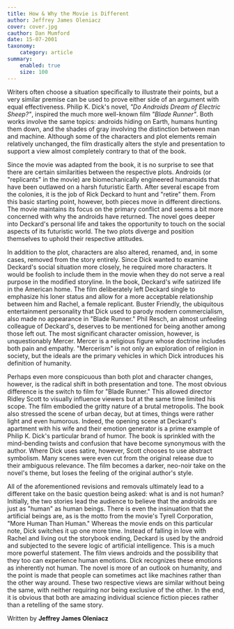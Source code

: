 ```yaml
---
title: How & Why the Movie is Different
author: Jeffrey James Oleniacz
cover: cover.jpg
cauthor: Dan Mumford
date: 15-07-2001
taxonomy:
	category: article
summary:
	enabled: true
	size: 100
---
```


Writers often choose a situation specifically to illustrate their points, but a very similar premise can be used to prove either side of an argument with equal effectiveness. Philip K. Dick's novel, *"Do Androids Dream of Electric Sheep?"*, inspired the much more well-known film *"Blade Runner"*. Both works involve the same topics: androids hiding on Earth, humans hunting them down, and the shades of gray involving the distinction between man and machine. Although some of the characters and plot elements remain relatively unchanged, the film drastically alters the style and presentation to support a view almost completely contrary to that of the book.

Since the movie was adapted from the book, it is no surprise to see that there are certain similarities between the respective plots. Androids (or "replicants" in the movie) are biomechanically engineered humanoids that have been outlawed on a harsh futuristic Earth. After several escape from the colonies, it is the job of Rick Deckard to hunt and "retire" them. From this basic starting point, however, both pieces move in different directions. The movie maintains its focus on the primary conflict and seems a bit more concerned with why the androids have returned. The novel goes deeper into Deckard's personal life and takes the opportunity to touch on the social aspects of its futuristic world. The two plots diverge and position themselves to uphold their respective attitudes.

In addition to the plot, characters are also altered, renamed, and, in some cases, removed from the story entirely. Since Dick wanted to examine Deckard's social situation more closely, he required more characters. It would be foolish to include them in the movie when they do not serve a real purpose in the modified storyline. In the book, Deckard's wife satirized life in the American home. The film deliberately left Deckard single to emphasize his loner status and allow for a more acceptable relationship between him and Rachel, a female replicant. Buster Friendly, the ubiquitous entertainment personality that Dick used to parody modern commercialism, also made no appearance in "Blade Runner." Phil Resch, an almost unfeeling colleague of Deckard's, deserves to be mentioned for being another among those left out. The most significant character omission, however, is unquestionably Mercer. Mercer is a religious figure whose doctrine includes both pain and empathy. "Mercerism" is not only an exploration of religion in society, but the ideals are the primary vehicles in which Dick introduces his definition of humanity.

Perhaps even more conspicuous than both plot and character changes, however, is the radical shift in both presentation and tone. The most obvious difference is the switch to film for "Blade Runner." This allowed director Ridley Scott to visually influence viewers but at the same time limited his scope. The film embodied the gritty nature of a brutal metropolis. The book also stressed the scene of urban decay, but at times, things were rather light and even humorous. Indeed, the opening scene at Deckard's apartment with his wife and their emotion generator is a prime example of Philip K. Dick's particular brand of humor. The book is sprinkled with the mind-bending twists and confusion that have become synonymous with the author. Where Dick uses satire, however, Scott chooses to use abstract symbolism. Many scenes were even cut from the original release due to their ambiguous relevance. The film becomes a darker, neo-noir take on the novel's theme, but loses the feeling of the original author's style.

All of the aforementioned revisions and removals ultimately lead to a different take on the basic question being asked: what is and is not human? Initially, the two stories lead the audience to believe that the androids are just as "human" as human beings. There is even the insinuation that the artificial beings are, as is the motto from the movie's Tyrell Corporation, "More Human Than Human." Whereas the movie ends on this particular note, Dick switches it up one more time. Instead of falling in love with Rachel and living out the storybook ending, Deckard is used by the android and subjected to the severe logic of artificial intelligence. This is a much more powerful statement. The film views androids and the possibility that they too can experience human emotions. Dick recognizes these emotions as inherently not human. The novel is more of an outlook on humanity, and the point is made that people can sometimes act like machines rather than the other way around. These two respective views are similar without being the same, with neither requiring nor being exclusive of the other. In the end, it is obvious that both are amazing individual science fiction pieces rather than a retelling of the same story.

Written by **Jeffrey James Oleniacz**
